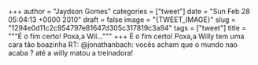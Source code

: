 
+++
author = "Jaydson Gomes"
categories = ["tweet"]
date = "Sun Feb 28 05:04:13 +0000 2010"
draft = false
image = "{TWEET_IMAGE}"
slug = "1294e0d11c2c954797e81647d305c317819c3a94"
tags = ["tweet"]
title = """É o fim certo! Poxa,a Wil..."""
+++
É o fim certo! Poxa,a Willy tem uma cara tão boazinha RT: @jonathanbach: vocês acham que o mundo nao acaba ? até a willy matou a treinadora!
